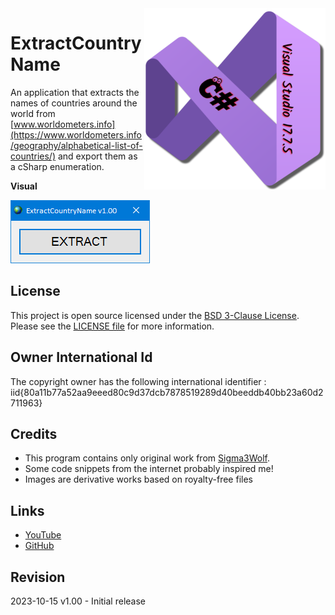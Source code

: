 <img src="/images/cSharp_17.7.5.png" align="right" height="290"/>

# ExtractCountryName

An application that extracts the names of countries around the world
from [www.worldometers.info](https://www.worldometers.info/geography/alphabetical-list-of-countries/)
and export them as a cSharp enumeration.

**Visual**

![ExtractCountryName output](images/visual.png)

## License

This project is open source licensed under the [BSD 3-Clause License](https://opensource.org/license/bsd-3-clause/).
Please see the [LICENSE file](/LICENSE.txt) for more information.

## Owner International Id

The copyright owner has the following international identifier :
iid{80a11b77a52aa9eeed80c9d37dcb7878519289d40beeddb40bb23a60d2711963}

## Credits

- This program contains only original work from [Sigma3Wolf](https://github.com/Sigma3Wolf).
- Some code snippets from the internet probably inspired me!
- Images are derivative works based on royalty-free files

## Links

- [YouTube](https://youtu.be/tdv2En6P58s/)
- [GitHub](https://github.com/Sigma3Wolf/DesktopApp/)

## Revision

2023-10-15 v1.00 - Initial release
